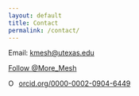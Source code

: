 ```yaml
---
layout: default
title: Contact
permalink: /contact/
---
```


Email: [kmesh@utexas.edu](mailto:kmesh@utexas.edu)

<a href="https://twitter.com/More_Mesh?ref_src=twsrc%5Etfw" class="twitter-follow-button" data-show-count="false">Follow @More_Mesh</a><script async src="https://platform.twitter.com/widgets.js" charset="utf-8"></script>

<a href="https://orcid.org/0000-0002-0904-6449" target="orcid.widget" rel="noopener noreferrer" style="vertical-align:top;"><img src="https://orcid.org/sites/default/files/images/orcid_16x16.png" style="width:1em;margin-right:.5em;" alt="ORCID iD icon">orcid.org/0000-0002-0904-6449</a>
